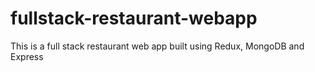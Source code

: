 # fullstack-restaurant-webapp
This is a full stack restaurant web app built using Redux, MongoDB and Express

